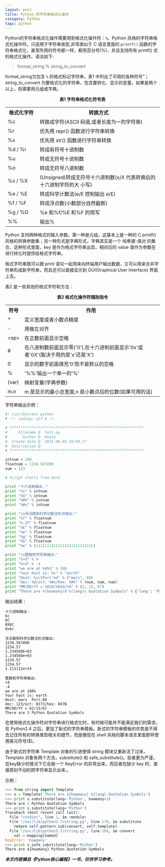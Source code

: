 ```yaml
---
layout: post
title: Python 的字符串格式化操作
category: Python
tags: python
---
```


Python的字符串格式化操作需要用到格式化操作符：`%`。Python 风格的字符串格式化操作符。只适用于字符串类型,非常类似于 C 语言里面的 `printf()` 函数的字符串格式化，甚至所用的符号都一样，都用百分号(%)，并且支持所有 printf() 式的格式化操作。语法如下:

> format_string % string_to_convert

format_string为包含 `%` 的格式标记字符串，表1 中列出了可用的各种符号”；string_to_convert 为要格式化的字符串，包含要转化、显示的变量，如果是两个以上，则需要用元组或字典。

<div style="text-align:center;"><b>表1 字符串格式化符号表</b></div>
<table cellspacing="0">
<tr><th>格式化字符</th><th>转换方式</th></tr>
<tr>
	<td>%c&emsp;&emsp;&emsp;&emsp;</td>
	<td>转换成字符(ASCII 码值,或者长度为一的字符串)</td>
</tr>
<tr>
	<td>%r</td>
	<td>优先用 repr() 函数进行字符串转换</td>
</tr>
<tr>
	<td>%s</td>
	<td>优先用 str() 函数进行字符串转换</td>
</tr>
<tr>
	<td>%d / %i</td>
	<td>转成有符号十进制数</td>
</tr>
<tr>
	<td>%u</td>
	<td>转成无符号十进制数</td>
</tr>
<tr>
	<td>%o</td>
	<td>转成无符号八进制数</td>
</tr>
<tr>
	<td>%x / %X</td>
	<td>(Unsigned)转成无符号十六进制数(x/X 代表转换后的十六进制字符的大
小写)</td>
</tr>
<tr>
	<td>%e / %E</td>
	<td>转成科学计数法(e/E 控制输出 e/E)</td>
</tr>
<tr>
	<td>%f / %F</td>
	<td>转成浮点数(小数部分自然截断)</td>
</tr>
<tr>
	<td>%g / %G</td>
	<td>%e 和%f/%E 和%F 的简写</td>
</tr>
<tr>
	<td>%%</td>
	<td>输出%</td>
</tr>
</table>

Python 支持两种格式的输入参数。第一种是元组，这基本上是一种的 C printf() 风格的转换参数集；另一种形式是字典形式，字典其实是一个 哈希键-值对 的集合，这种形式里面，key 是作为格式字符串出现，相对应的 value 值作为参数在进行转化时提供给格式字符串。

格式字符串既可以跟 print 语句一起用来向终端用户输出数据，又可以用来合并字符串形成新字符串，而且还可以直接显示到 GUI(Graphical User Interface) 界面上去。

表2 是一些其他的格式字符和方法：

<div style="text-align:center;"><b>表2 格式化操作符辅助指令</b></div>
<table cellspacing="0">
<tr><th>符号</th><th>作用</th></tr>
<tr>
	<td>*</td>
	<td>定义宽度或者小数点精度</td>
</tr>
<tr>
	<td>-</td>
	<td>用做左对齐</td>
</tr>
<tr>
	<td>&lt;sp&gt;</td>
	<td>在正数前面显示空格</td>
</tr>
<tr>
	<td>#</td>
	<td>在八进制数前面显示零('0'),在十六进制前面显示'0x'或者'0X'(取决于用的是'x'还是'X')</td>
</tr>
<tr>
	<td>0</td>
	<td>显示的数字前面填充‘0’而不是默认的空格</td>
</tr>
<tr>
	<td>%</td>
	<td>'%%'输出一个单一的'%'</td>
</tr>
<tr>
	<td>(var)</td>
	<td>映射变量(字典参数)</td>
</tr>
<tr>
	<td>m.n</td>
	<td>m 是显示的最小总宽度,n 是小数点后的位数(如果可用的话)</td>
</tr>
</table>

字符串输出示例：

```python
#! /usr/bin/env python
# -*- coding: utf-8 -*-

# *************************************************************
#     Filename @  test.py
#       Author @  Huoty
#  Create date @  2015-06-03 10:08:17
#  Description @  
# *************************************************************

intnum = 108
floatnum = 1234.567890
num = 123

# Script starts from here

print "十六进制输出："
print "%x" % intnum
print "%X" % intnum
print "%#X" % intnum
print "%#x" % intnum

print "\n浮点数和科学记数法形式输出:"
print "%f" % floatnum
print "%.2f" % floatnum
print "%E" % floatnum
print "%e" % floatnum
print "%g" % floatnum
print "%G" % floatnum
print "%e" % (1111111111111111111111111L)

print "\n整数和字符串输出:"
print "%+d" % 4
print "%+d" % -4
print "we are at %d%%" % 100
print "Your host is: %s" % "earth"
print "Host: %s\tPort:%d" % ("mars", 80)
print "dec: %d/oct: %#o/hex: %#X" % (num, num, num)
print "MM/DD/YY = %02d/%02d/%d" % (2, 15, 67)
print "There are %(howmany)d %(lang)s Quotation Symbols" % {'lang': 'Python', 'howmany': 3}
```

输出结果：

```
十六进制输出：
6c
6C
0X6C
0x6c

浮点数和科学记数法形式输出:
1234.567890
1234.57
1.234568E+03
1.234568e+03
1234.57
1234.57
1.111111e+24

整数和字符串输出:
+4
-4
we are at 100%
Your host is: earth
Host: mars	Port:80
dec: 123/oct: 0173/hex: 0X7B
MM/DD/YY = 02/15/67
There are 3 Python Quotation Symbols
```

在使用格式化操作符对字符串进行格式化时，有时候可能并不能满足我们的需求。在 Python2.4 之后，更加了新式的字符串模板。新式的字符串模板的优势是不用去记住所有的转换类型相关的细节，而是像现在 shell 风格的脚本语言里面那样使用美元符号($)。

由于新式的字符串 Template 对象的引进使得 string 模块又重新活了过来，Template 对象有两个方法，substitute() 和 safe_substitute()。前者更为严谨，在key缺少的情况下它会报一个 KeyError 的异常出来，而后者在缺少 key 时，直接原封不动的把字符串显示出来.。

示例：

```python
>>> from string import Template
>>> s = Template('There are ${howmany} ${lang} Quotation Symbols')
>>> print s.substitute(lang='Python', howmany=3)
There are 3 Python Quotation Symbols
>>> print s.substitute(lang='Python')
Traceback (most recent call last):
  File "<stdin>", line 1, in <module>
  File "/usr/lib/python2.7/string.py", line 176, in substitute
    return self.pattern.sub(convert, self.template)
  File "/usr/lib/python2.7/string.py", line 166, in convert
    val = mapping[named]
KeyError: 'howmany'
>>> print s.safe_substitute(lang='Python')
There are ${howmany} Python Quotation Symbols
```

***本文内容摘自《Python核心编程》一书，仅供学习参考。***
